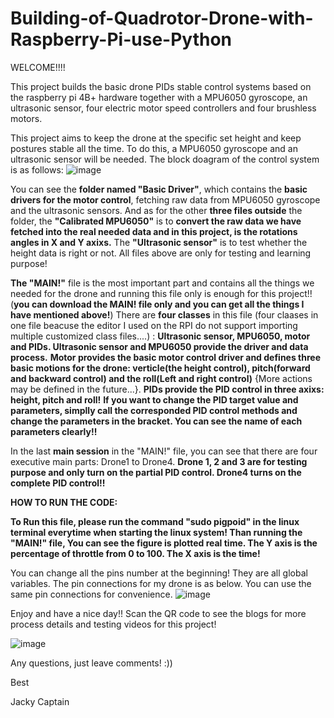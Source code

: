 # Building-of-Quadrotor-Drone-with-Raspberry-Pi-use-Python
WELCOME!!!!

This project builds the basic drone PIDs stable control systems based on the raspberry pi 4B+ hardware together with a MPU6050 gyroscope, an ultrasonic sensor, four electric motor speed controllers and four brushless motors.


This project aims to keep the drone at the specific set height and keep postures stable all the time. To do this, a MPU6050 gyroscope and an ultrasonic sensor will be needed. The block doagram of the control system is as follows:
![image](https://user-images.githubusercontent.com/55009904/157682165-7ade7f13-b28d-413b-855a-f3f8b2df69dc.png)

You can see the **folder named "Basic Driver"**, which contains the **basic drivers for the motor control**, fetching raw data from MPU6050 gyroscope and the ultrasonic sensors. And as for the other **three files outside** the folder, the **"Calibrated MPU6050"** is to **convert the raw data we have fetched into the real needed data and in this project, is the rotations angles in X and Y axixs.** The **"Ultrasonic sensor"** is to test whether the height data is right or not. All files above are only for testing and learning purpose!

**The **"MAIN!"****  file is the most important part and contains all the things we needed for the drone and running this file only is enough for this project!!(**you can download the MAIN! file only and you can get all the things I have mentioned above!**) There are **four classes** in this file (four claases in one file beacuse the editor I used on the RPI do not support importing multiple customized class files....) : **Ultrasonic sensor, MPU6050, motor and PIDs. Ultrasonic sensor and MPU6050 provide the driver and data process.** **Motor provides the basic motor control driver and defines three basic motions for the drone: verticle(the height control), pitch(forward and backward control) and the roll(Left and right control)** {More actions may be defined in the future...}. **PIDs provide the PID control in three axixs: height, pitch and roll!** **If you want to change the PID target value and parameters, simplly call the corresponded PID control methods and change the parameters in the bracket. You can see the name of each parameters clearly!!**

In the last **main session** in the "MAIN!" file, you can see that there are four executive main parts: Drone1 to Drone4. **Drone 1, 2 and 3 are for testing purpose and only turn on the partial PID control. Drone4 turns on the complete PID control!!** 

**HOW TO RUN THE CODE:**

**To Run this file, please run the command "sudo pigpoid" in the linux terminal everytime when starting the linux system! Than running the "MAIN!" file, You can see the figure is plotted real time. The Y axis is the percentage of throttle from 0 to 100. The X axis is the time!**

You can change all the pins number at the beginning! They are all global variables.
The pin connections for my drone is as below. You can use the same pin connections for convenience. 
![image](https://user-images.githubusercontent.com/55009904/157687073-dcc0d62b-cf4f-4803-b776-f94a0f152ff0.png)

Enjoy and have a nice day!!
Scan the QR code to see the blogs for more process details and testing videos for this project!

![image](https://user-images.githubusercontent.com/55009904/157690444-42f65ff1-aab7-445b-9677-789917fbb77b.png)

Any questions, just leave comments!  :))

Best

Jacky Captain
